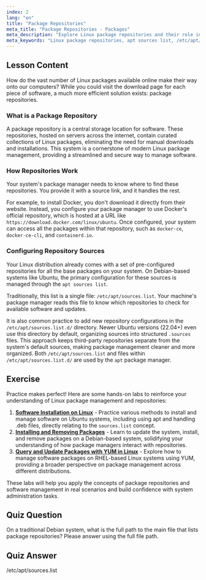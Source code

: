 ```yaml
---
index: 2
lang: "en"
title: "Package Repositories"
meta_title: "Package Repositories - Packages"
meta_description: "Explore Linux package repositories and their role in package management. Learn how your system uses sources like the /etc/apt/sources.list file to find and install Linux packages."
meta_keywords: "Linux package repositories, apt sources list, /etc/apt/sources.list, Linux packages, beginner Linux, Linux tutorial, package management"
---
```


## Lesson Content

How do the vast number of Linux packages available online make their way onto our computers? While you could visit the download page for each piece of software, a much more efficient solution exists: package repositories.

### What is a Package Repository

A package repository is a central storage location for software. These repositories, hosted on servers across the internet, contain curated collections of Linux packages, eliminating the need for manual downloads and installations. This system is a cornerstone of modern Linux package management, providing a streamlined and secure way to manage software.

### How Repositories Work

Your system's package manager needs to know where to find these repositories. You provide it with a source link, and it handles the rest.

For example, to install Docker, you don't download it directly from their website. Instead, you configure your package manager to use Docker's official repository, which is hosted at a URL like `https://download.docker.com/linux/ubuntu`. Once configured, your system can access all the packages within that repository, such as `docker-ce`, `docker-ce-cli`, and `containerd.io`.

### Configuring Repository Sources

Your Linux distribution already comes with a set of pre-configured repositories for all the base packages on your system. On Debian-based systems like Ubuntu, the primary configuration for these sources is managed through the `apt sources list`.

Traditionally, this list is a single file: `/etc/apt/sources.list`. Your machine's package manager reads this file to know which repositories to check for available software and updates.

It is also common practice to add new repository configurations in the `/etc/apt/sources.list.d/` directory. Newer Ubuntu versions (22.04+) even use this directory by default, organizing sources into structured `.sources` files. This approach keeps third-party repositories separate from the system's default sources, making package management cleaner and more organized. Both `/etc/apt/sources.list` and files within `/etc/apt/sources.list.d/` are used by the `apt` package manager.

## Exercise

Practice makes perfect! Here are some hands-on labs to reinforce your understanding of Linux package management and repositories:

1. **[Software Installation on Linux](https://labex.io/labs/linux-software-installation-on-linux-18005)** - Practice various methods to install and manage software on Ubuntu systems, including using apt and handling .deb files, directly relating to the `sources.list` concept.
2. **[Installing and Removing Packages](https://labex.io/labs/linux-installing-and-removing-packages-385380)** - Learn to update the system, install, and remove packages on a Debian-based system, solidifying your understanding of how package managers interact with repositories.
3. **[Query and Update Packages with YUM in Linux](https://labex.io/labs/rhel-query-and-update-packages-with-yum-in-linux-590869)** - Explore how to manage software packages on RHEL-based Linux systems using YUM, providing a broader perspective on package management across different distributions.

These labs will help you apply the concepts of package repositories and software management in real scenarios and build confidence with system administration tasks.

## Quiz Question

On a traditional Debian system, what is the full path to the main file that lists package repositories? Please answer using the full file path.

## Quiz Answer

/etc/apt/sources.list
